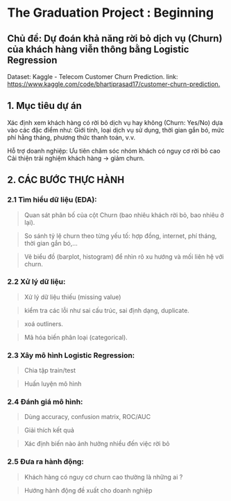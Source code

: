 # The Graduation Project : Beginning

## Chủ đề: Dự đoán khả năng rời bỏ dịch vụ (Churn) của khách hàng viễn thông bằng Logistic Regression

Dataset: Kaggle - Telecom Customer Churn Prediction.
link: <https://www.kaggle.com/code/bhartiprasad17/customer-churn-prediction.>

## 1. Mục tiêu dự án

Xác định xem khách hàng có rời bỏ dịch vụ hay không (Churn: Yes/No) dựa vào các đặc điểm như:
Giới tính, loại dịch vụ sử dụng, thời gian gắn bó, mức phí hằng tháng, phương thức thanh toán, v.v.

Hỗ trợ doanh nghiệp:
Ưu tiên chăm sóc nhóm khách có nguy cơ rời bỏ cao
Cải thiện trải nghiệm khách hàng → giảm churn.

## 2. CÁC BƯỚC THỰC HÀNH
### 2.1 Tìm hiểu dữ liệu (EDA):
>Quan sát phân bố của cột Churn (bao nhiêu khách rời bỏ, bao nhiêu ở lại).

>So sánh tỷ lệ churn theo từng yếu tố: hợp đồng, internet, phí tháng, thời gian gắn bó,...

>Vẽ biểu đồ (barplot, histogram) để nhìn rõ xu hướng và mối liên hệ với churn.

### 2.2 Xử lý dữ liệu:
>Xử lý dữ liệu thiếu (missing value)

>kiểm tra các lỗi như sai cấu trúc, sai định dạng, duplicate.

> xoá outliners.

>Mã hóa biến phân loại (categorical).

### 2.3 Xây mô hình Logistic Regression:
>Chia tập train/test

>Huấn luyện mô hình

### 2.4 Đánh giá mô hình:

>Dùng accuracy, confusion matrix, ROC/AUC

>Giải thích kết quả

>Xác định biến nào ảnh hưởng nhiều đến việc rời bỏ
### 2.5 Đưa ra hành động:

>Khách hàng có nguy cơ churn cao thường là những ai ?

>Hướng hành động đề xuất cho doanh nghiệp


